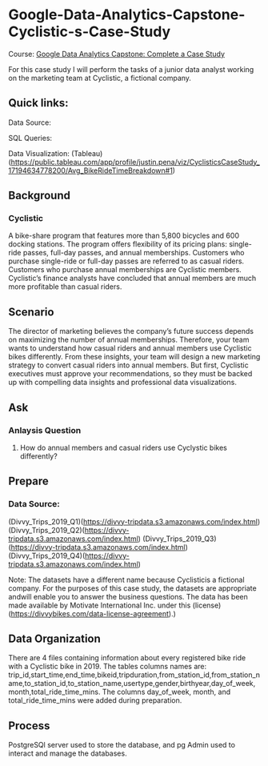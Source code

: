 # Google-Data-Analytics-Capstone-Cyclistic-s-Case-Study
Course: [Google Data Analytics Capstone: Complete a Case Study]((https://www.coursera.org/learn/google-data-analytics-capstone?specialization=google-data-analytics))

For this case study I will perform the tasks of a junior data analyst working on the marketing team at Cyclistic, a fictional company. 

## Quick links:
Data Source:

SQL Queries:

Data Visualization: (Tableau)(https://public.tableau.com/app/profile/justin.pena/viz/CyclisticsCaseStudy_17194634778200/Avg_BikeRideTimeBreakdown#1)

## Background
### Cyclistic
A bike-share program that features more than 5,800 bicycles and 600 docking stations. The program offers flexibility of its pricing plans: single-ride passes, full-day passes, and annual memberships.
Customers who purchase single-ride or full-day passes are referred to as casual riders. Customers who purchase annual memberships are Cyclistic members. Cyclistic’s finance analysts have concluded that annual members are much more profitable
than casual riders.

## Scenario
The director of marketing believes the company’s future success depends on maximizing the number of annual memberships. Therefore, your team wants to understand how casual riders and annual members use Cyclistic bikes differently. From these
insights, your team will design a new marketing strategy to convert casual riders into annual members. But first, Cyclistic executives must approve your recommendations, so they must be backed up with compelling data insights and professional data visualizations.

## Ask
### Anlaysis Question
1. How do annual members and casual riders use Cyclystic bikes differently?

## Prepare
### Data Source: 
(Divvy_Trips_2019_Q1)(https://divvy-tripdata.s3.amazonaws.com/index.html)
(Divvy_Trips_2019_Q2)(https://divvy-tripdata.s3.amazonaws.com/index.html)
(Divvy_Trips_2019_Q3)(https://divvy-tripdata.s3.amazonaws.com/index.html)
(Divvy_Trips_2019_Q4)(https://divvy-tripdata.s3.amazonaws.com/index.html)

Note: The datasets have a different name because Cyclisticis a fictional company. For the purposes of this case study, the datasets are appropriate andwill enable you to answer the business questions. The data has been made available by Motivate International Inc. under this (license)(https://divvybikes.com/data-license-agreement).)

## Data Organization
There are 4 files containing information about every registered bike ride with a Cyclistic bike in 2019. The tables columns names are: trip_id,start_time,end_time,bikeid,tripduration,from_station_id,from_station_name,to_station_id,to_station_name,usertype,gender,birthyear,day_of_week,month,total_ride_time_mins. The columns day_of_week, month, and total_ride_time_mins were added during preparation.

## Process
PostgreSQl server used to store the database, and pg Admin used to interact and manage the databases.
